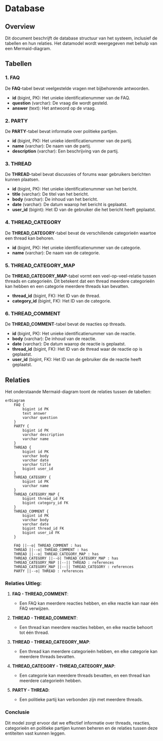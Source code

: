 # Database

## Overview
Dit document beschrijft de database structuur van het systeem, inclusief de tabellen en hun relaties. Het datamodel wordt weergegeven met behulp van een Mermaid-diagram.

## Tabellen

### 1. FAQ
De **FAQ**-tabel bevat veelgestelde vragen met bijbehorende antwoorden.

- **id** (bigint, PK): Het unieke identificatienummer van de FAQ.
- **question** (varchar): De vraag die wordt gesteld.
- **answer** (text): Het antwoord op de vraag.

### 2. PARTY
De **PARTY**-tabel bevat informatie over politieke partijen.

- **id** (bigint, PK): Het unieke identificatienummer van de partij.
- **name** (varchar): De naam van de partij.
- **description** (varchar): Een beschrijving van de partij.

### 3. THREAD
De **THREAD**-tabel bevat discussies of forums waar gebruikers berichten kunnen plaatsen.

- **id** (bigint, PK): Het unieke identificatienummer van het bericht.
- **title** (varchar): De titel van het bericht.
- **body** (varchar): De inhoud van het bericht.
- **date** (varchar): De datum waarop het bericht is geplaatst.
- **user_id** (bigint): Het ID van de gebruiker die het bericht heeft geplaatst.

### 4. THREAD_CATEGORY
De **THREAD_CATEGORY**-tabel bevat de verschillende categorieën waartoe een thread kan behoren.

- **id** (bigint, PK): Het unieke identificatienummer van de categorie.
- **name** (varchar): De naam van de categorie.

### 5. THREAD_CATEGORY_MAP
De **THREAD_CATEGORY_MAP**-tabel vormt een veel-op-veel-relatie tussen threads en categorieën. Dit betekent dat een thread meerdere categorieën kan hebben en een categorie meerdere threads kan bevatten.

- **thread_id** (bigint, FK): Het ID van de thread.
- **category_id** (bigint, FK): Het ID van de categorie.

### 6. THREAD_COMMENT
De **THREAD_COMMENT**-tabel bevat de reacties op threads.

- **id** (bigint, PK): Het unieke identificatienummer van de reactie.
- **body** (varchar): De inhoud van de reactie.
- **date** (varchar): De datum waarop de reactie is geplaatst.
- **thread_id** (bigint, FK): Het ID van de thread waar de reactie op is geplaatst.
- **user_id** (bigint, FK): Het ID van de gebruiker die de reactie heeft geplaatst.

## Relaties

Het onderstaande Mermaid-diagram toont de relaties tussen de tabellen:

```mermaid
erDiagram
    FAQ {
        bigint id PK
        text answer
        varchar question
    }
    PARTY {
        bigint id PK
        varchar description
        varchar name
    }
    THREAD {
        bigint id PK
        varchar body
        varchar date
        varchar title
        bigint user_id
    }
    THREAD_CATEGORY {
        bigint id PK
        varchar name
    }
    THREAD_CATEGORY_MAP {
        bigint thread_id FK
        bigint category_id FK
    }
    THREAD_COMMENT {
        bigint id PK
        varchar body
        varchar date
        bigint thread_id FK
        bigint user_id FK
    }

    FAQ ||--o| THREAD_COMMENT : has
    THREAD ||--o| THREAD_COMMENT : has
    THREAD ||--o| THREAD_CATEGORY_MAP : has
    THREAD_CATEGORY ||--o| THREAD_CATEGORY_MAP : has
    THREAD_CATEGORY_MAP ||--|| THREAD : references
    THREAD_CATEGORY_MAP ||--|| THREAD_CATEGORY : references
    PARTY ||--o| THREAD : references
```

### Relaties Uitleg:

1. **FAQ - THREAD_COMMENT**:
    - Een FAQ kan meerdere reacties hebben, en elke reactie kan naar één FAQ verwijzen.

2. **THREAD - THREAD_COMMENT**:
    - Een thread kan meerdere reacties hebben, en elke reactie behoort tot één thread.

3. **THREAD - THREAD_CATEGORY_MAP**:
    - Een thread kan meerdere categorieën hebben, en elke categorie kan meerdere threads bevatten.

4. **THREAD_CATEGORY - THREAD_CATEGORY_MAP**:
    - Een categorie kan meerdere threads bevatten, en een thread kan meerdere categorieën hebben.

5. **PARTY - THREAD**:
    - Een politieke partij kan verbonden zijn met meerdere threads.

### Conclusie
Dit model zorgt ervoor dat we effectief informatie over threads, reacties, categorieën en politieke partijen kunnen beheren en de relaties tussen deze entiteiten vast kunnen leggen.
